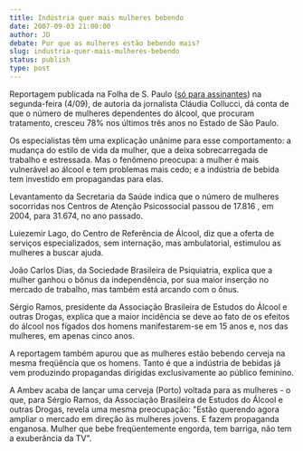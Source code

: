 ```yaml
---
title: Indústria quer mais mulheres bebendo
date: 2007-09-03 21:00:00
author: JD
debate: Por que as mulheres estão bebendo mais?
slug: industria-quer-mais-mulheres-bebendo
status: publish 
type: post
---
```


  
Reportagem publicada na Folha de S. Paulo ([só para assinantes](http://www1.folha.uol.com.br/fsp/cotidian/ff0309200701.htm)) na segunda-feira (4/09), de autoria da jornalista Cláudia Collucci, dá conta de que o número de mulheres dependentes do álcool, que procuram tratamento, cresceu 78% nos últimos três anos no Estado de São Paulo.  
  
Os especialistas têm uma explicação unânime para esse comportamento: a mudança do estilo de vida da mulher, que a deixa sobrecarregada de trabalho e estressada. Mas o fenômeno preocupa: a mulher é mais vulnerável ao álcool e tem problemas mais cedo; e a indústria de bebida tem investido em propagandas para elas.  
  
Levantamento da Secretaria da Saúde indica que o número de mulheres socorridas nos Centros de Atenção Psicossocial passou de 17.816 , em 2004, para 31.674, no ano passado.  
  
Luiezemir Lago, do Centro de Referência de Álcool, diz que a oferta de serviços especializados, sem internação, mas ambulatorial, estimulou as mulheres a buscar ajuda.  
  
João Carlos Dias, da Sociedade Brasileira de Psiquiatria, explica que a mulher ganhou o bônus da independência, por sua maior inserção no mercado de trabalho, mas também está arcando com o ônus.   
  
Sérgio Ramos, presidente da Associação Brasileira de Estudos do Álcool e outras Drogas, explica que a maior incidência se deve ao fato de os efeitos do álcool nos fígados dos homens manifestarem-se em 15 anos e, nos das mulheres, em apenas cinco anos.  
  
A reportagem também apurou que as mulheres estão bebendo cerveja na mesma freqüência que os homens. Tanto é que a indústria de bebidas já vem produzindo propagandas dirigidas exclusivamente ao público feminino.   
  
A Ambev acaba de lançar uma cerveja (Porto) voltada para as mulheres - o que, para Sérgio Ramos, da Associação Brasileira de Estudos do Álcool e outras Drogas, revela uma mesma preocupação: "Estão querendo agora ampliar o mercado em direção às mulheres jovens. E fazem propaganda enganosa. Mulher que bebe freqüentemente engorda, tem barriga, não tem a exuberância da TV".
